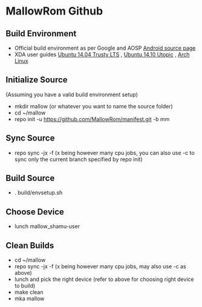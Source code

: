 MallowRom Github
===================

Build Environment
--------------------
- Official build environment as per Google and AOSP [Android source page](http://source.android.com/source/index.html)
- XDA user guides [Ubuntu 14.04 Trusty LTS](http://forum.xda-developers.com/showthread.php?t=2639611) , 
[Ubuntu 14.10 Utopic](http://forum.xda-developers.com/chef-central/android/howto-setup-ubuntu-14-10-utopic-unicorn-t2862442) , 
[Arch Linux](https://wiki.archlinux.org/index.php/android#Building_Android)

Initialize Source
--------------------
(Assuming you have a valid build environment setup)
- mkdir mallow (or whatever you want to name the source folder)
- cd ~/mallow
- repo init -u https://github.com/MallowRom/manifest.git -b mm

Sync Source
--------------------
- repo sync -jx -f (x being however many cpu jobs, you can also use -c to sync only the current branch specified by repo init)

Build Source
--------------------
- . build/envsetup.sh

Choose Device
--------------------
- lunch mallow_shamu-user

Clean Builds
--------------------
- cd ~/mallow
- repo sync -jx -f (x being however many cpu jobs, may also use -c as above)
- lunch and pick the right device (refer to above for choosing right device to build)
- make clean
- mka mallow
﻿
